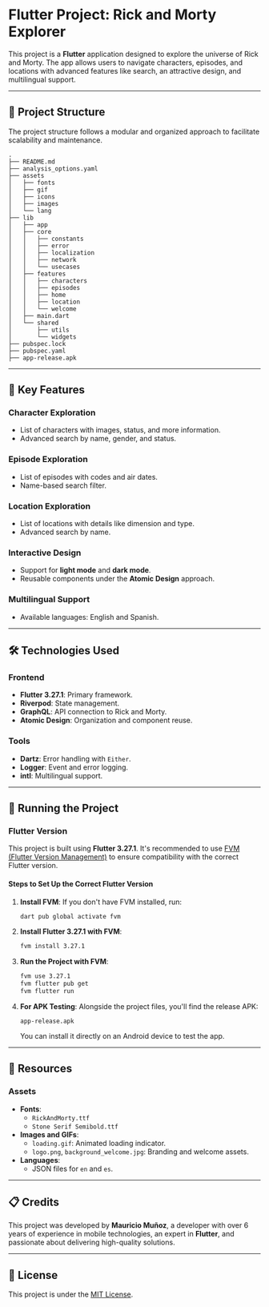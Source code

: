 
# Flutter Project: Rick and Morty Explorer

This project is a **Flutter** application designed to explore the universe of Rick and Morty. The app allows users to navigate characters, episodes, and locations with advanced features like search, an attractive design, and multilingual support.

---

## 📂 Project Structure

The project structure follows a modular and organized approach to facilitate scalability and maintenance.

````plaintext
.
├── README.md
├── analysis_options.yaml
├── assets
│   ├── fonts
│   ├── gif
│   ├── icons
│   ├── images
│   └── lang
├── lib
│   ├── app
│   ├── core
│   │   ├── constants
│   │   ├── error
│   │   ├── localization
│   │   ├── network
│   │   └── usecases
│   ├── features
│   │   ├── characters
│   │   ├── episodes
│   │   ├── home
│   │   ├── location
│   │   └── welcome
│   ├── main.dart
│   └── shared
│       ├── utils
│       └── widgets
├── pubspec.lock
├── pubspec.yaml
├── app-release.apk
````

---

## 🚀 Key Features

### **Character Exploration**
- List of characters with images, status, and more information.
- Advanced search by name, gender, and status.

### **Episode Exploration**
- List of episodes with codes and air dates.
- Name-based search filter.

### **Location Exploration**
- List of locations with details like dimension and type.
- Advanced search by name.

### **Interactive Design**
- Support for **light mode** and **dark mode**.
- Reusable components under the **Atomic Design** approach.

### **Multilingual Support**
- Available languages: English and Spanish.

---

## 🛠️ Technologies Used

### **Frontend**

- **Flutter 3.27.1**: Primary framework.
- **Riverpod**: State management.
- **GraphQL**: API connection to Rick and Morty.
- **Atomic Design**: Organization and component reuse.

### **Tools**

- **Dartz**: Error handling with `Either`.
- **Logger**: Event and error logging.
- **intl**: Multilingual support.

---

## 💾 Running the Project

### **Flutter Version**

This project is built using **Flutter 3.27.1**. It's recommended to use [FVM (Flutter Version Management)](https://fvm.app/) to ensure compatibility with the correct Flutter version.

#### **Steps to Set Up the Correct Flutter Version**

1. **Install FVM**:
   If you don't have FVM installed, run:
   ```bash
   dart pub global activate fvm
   ```

2. **Install Flutter 3.27.1 with FVM**:
   ```bash
   fvm install 3.27.1
   ```

3. **Run the Project with FVM**:
   ```bash
   fvm use 3.27.1
   fvm flutter pub get
   fvm flutter run
   ```

4. **For APK Testing**:
   Alongside the project files, you'll find the release APK:
   ```plaintext
   app-release.apk
   ```
   You can install it directly on an Android device to test the app.

---

## 🎨 Resources

### **Assets**

- **Fonts**:
  - `RickAndMorty.ttf`
  - `Stone Serif Semibold.ttf`
- **Images and GIFs**:
  - `loading.gif`: Animated loading indicator.
  - `logo.png`, `background_welcome.jpg`: Branding and welcome assets.
- **Languages**:
  - JSON files for `en` and `es`.

---

## 📋 Credits

This project was developed by **Mauricio Muñoz**, a developer with over 6 years of experience in mobile technologies, an expert in **Flutter**, and passionate about delivering high-quality solutions.

---

## 📜 License

This project is under the [MIT License](LICENSE).
